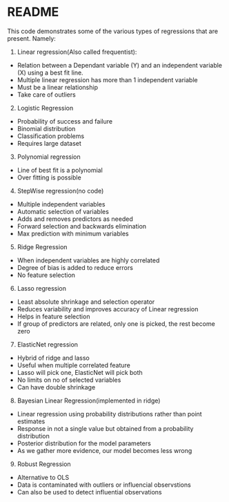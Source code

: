 # README

This code demonstrates some of the various types of regressions that are present.
Namely:

1) Linear regression(Also called frequentist):
- Relation between a Dependant variable (Y) and an independent variable (X) using a  best fit line. 
- Multiple linear regression has more than 1 independent variable
- Must be a linear relationship
- Take care of outliers

2) Logistic Regression
- Probability of success and failure
- Binomial distribution
- Classification problems
- Requires large dataset

3) Polynomial regression
- Line of best fit is a polynomial
- Over fitting is possible

4) StepWise regression(no code)
- Multiple independent variables
- Automatic selection of variables
- Adds and removes predictors as needed
- Forward selection and backwards elimination
- Max prediction with minimum variables

5) Ridge Regression
- When independent variables are highly correlated
- Degree of bias is added to reduce errors
- No feature selection

6) Lasso regression
- Least absolute shrinkage and selection operator
- Reduces variability and improves accuracy of Linear regression
- Helps in feature selection
- If group of predictors are related, only one is picked, the rest become zero

7) ElasticNet regression
- Hybrid of ridge and lasso
- Useful when multiple correlated feature
- Lasso will pick one, ElasticNet will pick both
- No limits on no of selected variables
- Can have double shrinkage

8) Bayesian Linear Regression(implemented in ridge)
- Linear regression using probability distributions rather than point estimates
- Response in not a single value but obtained from a probability distribution
- Posterior distribution for the model parameters
- As we gather more evidence, our model becomes less wrong

9) Robust Regression
- Alternative to OLS
- Data is contaminated with outliers or influencial observstions
- Can also be used to detect influential observations


